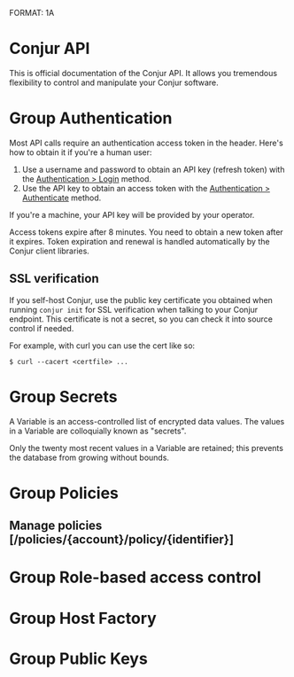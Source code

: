 FORMAT: 1A

# Conjur API

This is official documentation of the Conjur API. It
allows you tremendous flexibility to control and manipulate your
Conjur software.

# Group Authentication

Most API calls require an authentication access token in the header. Here's how to obtain it if you're a human user:

1. Use a username and password to obtain an API key (refresh token) with the [Authentication > Login](#authentication-login-get) method.
2. Use the API key to obtain an access token with the [Authentication > Authenticate](#authentication-authenticate-post) method.

If you're a machine, your API key will be provided by your operator.

Access tokens expire after 8 minutes. You need to obtain a new token after it expires.
Token expiration and renewal is handled automatically by the
Conjur client libraries.

## SSL verification

If you self-host Conjur, use the public key certificate you obtained when running `conjur init` for SSL verification when talking to your Conjur endpoint.
This certificate is not a secret, so you can check it into source control if needed.

For example, with curl you can use the cert like so:

```
$ curl --cacert <certfile> ...
```

<!-- include(login.md) -->

<!-- include(authenticate.md) -->

<!-- include(update_password.md) -->

<!-- include(rotate_api_key.md) -->

# Group Secrets

A Variable is an access-controlled list of encrypted data values. The values in a Variable are colloquially known as "secrets".

Only the twenty most recent values in a Variable are retained; this prevents the database from growing without bounds.

<!-- include(add_secret.md) -->

<!-- include(retrieve_secret.md) -->

<!-- include(batch_retrieval.md) -->

# Group Policies

## Manage policies [/policies/{account}/policy/{identifier}]

<!-- include(replace_policy.md) -->

<!-- include(append_policy.md) -->

<!-- include(update_policy.md) -->

# Group Role-based access control

<!-- include(show_role.md) -->

<!-- include(list_resources.md) -->

<!-- include(show_resource.md) -->

<!-- include(show_permitted_roles.md) -->

<!-- include(check_permission.md) -->

# Group Host Factory

<!-- include(host_factory_create_tokens.md) -->

<!-- include(host_factory_revoke_token.md) -->

<!-- include(host_factory_create_host.md) -->

# Group Public Keys

<!-- include(show_public_keys.md) -->
